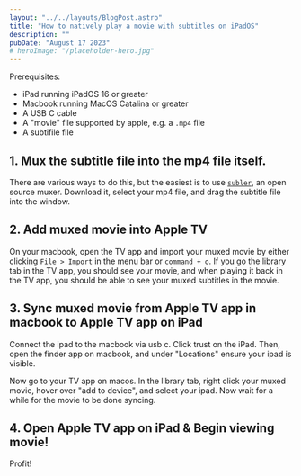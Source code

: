 ```yaml
---
layout: "../../layouts/BlogPost.astro"
title: "How to natively play a movie with subtitles on iPadOS"
description: ""
pubDate: "August 17 2023"
# heroImage: "/placeholder-hero.jpg"
---
```


Prerequisites: 
- iPad running iPadOS 16 or greater
- Macbook running MacOS Catalina or greater
- A USB C cable
- A "movie" file supported by apple, e.g. a `.mp4` file
- A subtifile file

## 1. Mux the subtitle file into the mp4 file itself. 

There are various ways to do this, but the easiest is to use [`subler`](https://subler.org/), an open source muxer. Download it, select your mp4 file, and drag the subtitle file into the window.

## 2. Add muxed movie into Apple TV

On your macbook, open the TV app and import your muxed movie by either clicking `File > Import` in the menu bar or `command + o`. If you go the library tab in the TV app, you should see your movie, and when playing it back in the TV app, you should be able to see your muxed subtitles in the movie.

## 3. Sync muxed movie from Apple TV app in macbook to Apple TV app on iPad

Connect the ipad to the macbook via usb c. Click trust on the iPad. Then, open the finder app on macbook, and under "Locations" ensure your ipad is visible.

Now go to your TV app on macos. In the library tab, right click your muxed movie, hover over "add to device", and select your ipad. Now wait for a while for the movie to be done syncing.

## 4. Open Apple TV app on iPad & Begin viewing movie!

Profit!